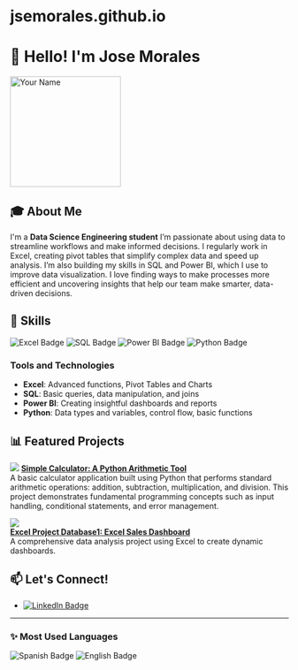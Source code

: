 # jsemorales.github.io
# 👋 Hello! I'm Jose Morales

<img src="https://github.com/jsemorales.png" alt="Your Name" width="200" /> 

## 🎓 About Me
I'm a **Data Science Engineering student** I’m passionate about using data to streamline workflows and make informed decisions. I regularly work in Excel, creating pivot tables that simplify complex data and speed up analysis. I’m also building my skills in SQL and Power BI, which I use to improve data visualization. I love finding ways to make processes more efficient and uncovering insights that help our team make smarter, data-driven decisions.

## 🔧 Skills
![Excel Badge](https://img.shields.io/badge/-Excel-217346?logo=microsoft-excel&logoColor=white&style=flat-square) 
![SQL Badge](https://img.shields.io/badge/-SQL-CC2927?logo=Microsoft-SQL-Server&logoColor=white&style=flat-square) 
![Power BI Badge](https://img.shields.io/badge/-PowerBI-F2C811?logo=powerbi&logoColor=black&style=flat-square)
![Python Badge](https://img.shields.io/badge/-Python-3776AB?logo=python&logoColor=white&style=flat-square)

### Tools and Technologies
- **Excel**: Advanced functions, Pivot Tables and Charts
- **SQL**: Basic queries, data manipulation, and joins
- **Power BI**: Creating insightful dashboards and reports
- **Python**: Data types and variables, control flow, basic functions

## 📊 Featured Projects
[![](https://via.placeholder.com/text=Simple+Calculator)](https://github.com/jsemorales/simple-calculator) 
**[Simple Calculator: A Python Arithmetic Tool](https://github.com/jsemorales/simple-calculator)**  
A basic calculator application built using Python that performs standard arithmetic operations: addition, subtraction, multiplication, and division. This project demonstrates fundamental programming concepts such as input handling, conditional statements, and error management.

[![](https://via.placeholder.com/text=Bike+Buyers+Analysis)](https://github.com/jsemorales/ExcelProjectDatabase1)  
**[Excel Project Database1: Excel Sales Dashboard](https://github.com/jsemorales/project1)**  
A comprehensive data analysis project using Excel to create dynamic dashboards.


## 📫 Let's Connect!
- [![LinkedIn Badge](https://img.shields.io/badge/LinkedIn-blue?logo=linkedin&logoColor=white&style=flat-square)](https://linkedin.com/in/jose-david-morales-sánchez-757ab3199/)  


---

### ✨ Most Used Languages
![Spanish Badge](https://img.shields.io/badge/Language-Spanish-blue?style=flat-square)
![English Badge](https://img.shields.io/badge/Language-English-blue?style=flat-square)
